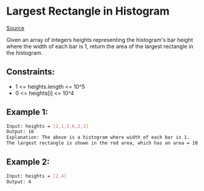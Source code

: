# Largest Rectangle in Histogram
[Source](https://leetcode.com/problems/largest-rectangle-in-histogram/)

Given an array of integers heights representing the histogram's bar height where the width of each bar is 1, return the area of the largest rectangle in the histogram.

## Constraints:

 - 1 <= heights.length <= 10^5
 - 0 <= heights[i] <= 10^4

## Example 1:
```sh
Input: heights = [2,1,5,6,2,3]
Output: 10
Explanation: The above is a histogram where width of each bar is 1.
The largest rectangle is shown in the red area, which has an area = 10 units.
```

## Example 2:
```sh
Input: heights = [2,4]
Output: 4
```
